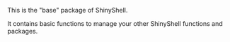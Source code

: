 This is the "base" package of ShinyShell. 

It contains basic functions to manage your other ShinyShell functions and packages.
